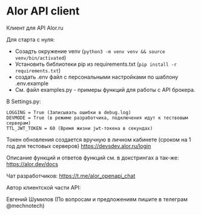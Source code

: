 # Alor API client

Клиент для API Alor.ru

Для старта с нуля:
* Созадть окружение venv (`python3 -m venv venv && source venv/bin/activated`)
* Установить библиотеки pip из requirements.txt (`pip install -r requirements.txt`)
* создать .env файл с персональными настройками по шаблону .env.example
* См. файл examples.py - примеры функций для работы с API брокера.

В Settings.py:

```
LOGGING = True (Записывать ошибки в debug.log)
DEVMODE = True (в режиме разработчика, подключения идут к тествовым серверам)
TTL_JWT_TOKEN = 60 (Время жизни jwt-токена в секундах)
```

Токен обновления создается вручную в личном кабинете (сроком на 1 год для тестовых серверов)
https://devsdev.alor.ru/login

Описание функций и ответов функций см. в докстрингах а так-же:
https://alor.dev/docs

Чат разработчиков:
https://t.me/alor_openapi_chat

Автор клиентской части API:

Евгений Шумилов (По вопросам и предложениям пишите в телеграм @mechnotech)
